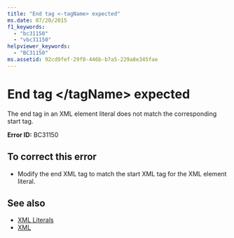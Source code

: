 ```yaml
---
title: "End tag <-tagName> expected"
ms.date: 07/20/2015
f1_keywords: 
  - "bc31150"
  - "vbc31150"
helpviewer_keywords: 
  - "BC31150"
ms.assetid: 92cd9fef-29f0-446b-b7a5-229a8e345fae
---
```

# End tag \</tagName> expected
The end tag in an XML element literal does not match the corresponding start tag.  
  
 **Error ID:** BC31150  
  
## To correct this error  
  
- Modify the end XML tag to match the start XML tag for the XML element literal.  
  
## See also

- [XML Literals](../language-reference/xml-literals/index.md)
- [XML](../programming-guide/language-features/xml/index.md)
